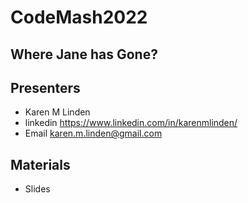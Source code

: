 # CodeMash2022

## Where Jane has Gone?

## Presenters
* Karen M Linden
* linkedin https://www.linkedin.com/in/karenmlinden/
* Email karen.m.linden@gmail.com

## Materials
* Slides
